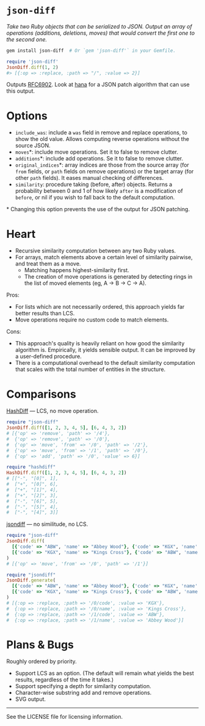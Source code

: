 # `json-diff`

*Take two Ruby objects that can be serialized to JSON. Output an array of operations (additions, deletions, moves) that would convert the first one to the second one.*

```bash
gem install json-diff  # Or `gem 'json-diff'` in your Gemfile.
```

```ruby
require 'json-diff'
JsonDiff.diff(1, 2)
#> [{:op => :replace, :path => "/", :value => 2}]
```

Outputs [RFC6902][]. Look at [hana][] for a JSON patch algorithm that can use this output.

[RFC6902]: http://www.rfc-editor.org/rfc/rfc6902.txt
[hana]: https://github.com/tenderlove/hana

# Options

- `include_was`: include a `was` field in remove and replace operations, to show the old value. Allows computing reverse operations without the source JSON.
- `moves`\*: include move operations. Set it to false to remove clutter.
- `additions`\*: include add operations. Se it to false to remove clutter.
- `original_indices`\*: array indices are those from the source array (for `from` fields, or `path` fields on remove operations) or the target array (for other `path` fields). It eases manual checking of differences.
- `similarity`: procedure taking (before, after) objects. Returns a probability between 0 and 1 of how likely `after` is a modification of `before`, or nil if you wish to fall back to the default computation.

\* Changing this option prevents the use of the output for JSON patching.

# Heart

- Recursive similarity computation between any two Ruby values.
- For arrays, match elements above a certain level of similarity pairwise, and treat them as a move.
  - Matching happens highest-similarity first.
  - The creation of move operations is generated by detecting rings in the list of moved elements (eg, A → B → C → A).

Pros:

- For lists which are not necessarily ordered, this approach yields far better results than LCS.
- Move operations require no custom code to match elements.

Cons:

- This approach's quality is heavily reliant on how good the similarity algorithm is. Empirically, it yields sensible output. It can be improved by a user-defined procedure.
- There is a computational overhead to the default similarity computation that scales with the total number of entities in the structure.

# Comparisons

[HashDiff](https://github.com/liufengyun/hashdiff) — LCS, no move operation.

```ruby
require "json-diff"
JsonDiff.diff([1, 2, 3, 4, 5], [6, 4, 3, 2])
# [{'op' => 'remove', 'path' => '/4'},
#  {'op' => 'remove', 'path' => '/0'},
#  {'op' => 'move', 'from' => '/0', 'path' => '/2'},
#  {'op' => 'move', 'from' => '/1', 'path' => '/0'},
#  {'op' => 'add', 'path' => '/0', 'value' => 6}]

require "hashdiff"
HashDiff.diff([1, 2, 3, 4, 5], [6, 4, 3, 2])
# [["-", "[0]", 1],
#  ["+", "[0]", 6],
#  ["+", "[1]", 4],
#  ["+", "[2]", 3],
#  ["-", "[6]", 5],
#  ["-", "[5]", 4],
#  ["-", "[4]", 3]]
```

[jsondiff](https://github.com/francois2metz/jsondiff) — no similitude, no LCS.

```ruby
require "json-diff"
JsonDiff.diff(
  [{'code' => "ABW", 'name' => "Abbey Wood"}, {'code' => "KGX", 'name' => "Kings Cross"}],
  [{'code' => "KGX", 'name' => "Kings Cross"}, {'code' => "ABW", 'name' => "Abbey Wood"}]
)
# [{'op' => 'move', 'from' => '/0', 'path' => '/1'}]

require "jsondiff"
JsonDiff.generate(
  [{'code' => "ABW", 'name' => "Abbey Wood"}, {'code' => "KGX", 'name' => "Kings Cross"}],
  [{'code' => "KGX", 'name' => "Kings Cross"}, {'code' => "ABW", 'name' => "Abbey Wood"}]
)
# [{:op => :replace, :path => '/0/code', :value => 'KGX'},
#  {:op => :replace, :path => '/0/name', :value => 'Kings Cross'},
#  {:op => :replace, :path => '/1/code', :value => 'ABW'},
#  {:op => :replace, :path => '/1/name', :value => 'Abbey Wood'}]
```

# Plans & Bugs

Roughly ordered by priority.

- Support LCS as an option. (The default will remain what yields the best results, regardless of the time it takes.)
- Support specifying a depth for similarity computation.
- Character-wise substring add and remove operations.
- SVG output.

---

See the LICENSE file for licensing information.
